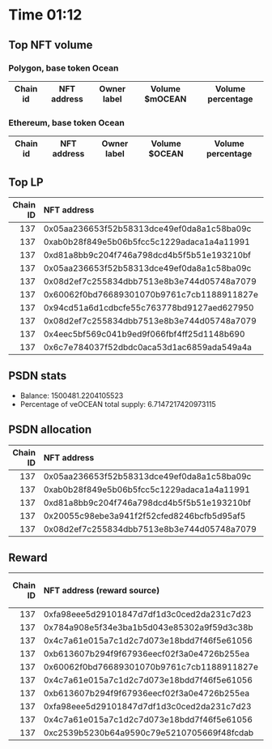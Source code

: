 # Time 01:12
## Top NFT volume
### Polygon, base token Ocean
| Chain id   | NFT address   | Owner label   | Volume $mOCEAN   | Volume percentage   |
|------------|---------------|---------------|------------------|---------------------|

### Ethereum, base token Ocean
| Chain id   | NFT address   | Owner label   | Volume $OCEAN   | Volume percentage   |
|------------|---------------|---------------|-----------------|---------------------|

## Top LP
|   Chain ID | NFT address                                | LP address   |   Allocation (veOCEAN) |   Percent of its balance | LP label   |
|-----------:|:-------------------------------------------|:-------------|-----------------------:|-------------------------:|:-----------|
|        137 | 0x05aa236653f52b58313dce49ef0da8a1c58ba09c | 0x8475b523   |               115642   |                0.07707   | psdn       |
|        137 | 0xab0b28f849e5b06b5fcc5c1229adaca1a4a11991 | 0x8475b523   |               115406   |                0.0769125 | psdn       |
|        137 | 0xd81a8bb9c204f746a798dcd4b5f5b51e193210bf | 0x8475b523   |               115406   |                0.0769125 | psdn       |
|        137 | 0x05aa236653f52b58313dce49ef0da8a1c58ba09c | 0xf062d1b3   |                92853.4 |                0.378     | wallet_8   |
|        137 | 0x08d2ef7c255834dbb7513e8b3e744d05748a7079 | 0xc2edf07f   |                90743.7 |                0.6       | unknown    |
|        137 | 0x60062f0bd76689301070b9761c7cb1188911827e | 0xf2f98a98   |                85030.3 |                0.2       | unknown    |
|        137 | 0x94cd51a6d1cdbcfe55c763778bd9127aed627950 | 0xf2f98a98   |                85030.3 |                0.2       | unknown    |
|        137 | 0x08d2ef7c255834dbb7513e8b3e744d05748a7079 | 0xf062d1b3   |                73693.2 |                0.3       | wallet_8   |
|        137 | 0x4eec5bf569c041b9ed9f066fbf4ff25d1148b690 | 0x7328eada   |                71729.4 |                0.33      | unknown    |
|        137 | 0x6c7e784037f52dbdc0aca53d1ac6859ada549a4a | 0x7328eada   |                71729.4 |                0.33      | unknown    |

## PSDN stats
- Balance: 1500481.2204105523
- Percentage of veOCEAN total supply: 6.7147217420973115
## PSDN allocation
|   Chain ID | NFT address                                |   Allocation (veOCEAN) |   Percent of its balance |
|-----------:|:-------------------------------------------|-----------------------:|-------------------------:|
|        137 | 0x05aa236653f52b58313dce49ef0da8a1c58ba09c |               115642   |                0.07707   |
|        137 | 0xab0b28f849e5b06b5fcc5c1229adaca1a4a11991 |               115406   |                0.0769125 |
|        137 | 0xd81a8bb9c204f746a798dcd4b5f5b51e193210bf |               115406   |                0.0769125 |
|        137 | 0x20055c98ebe3a941f2f52cfed8246bcfb5d95af5 |                60086.8 |                0.040045  |
|        137 | 0x08d2ef7c255834dbb7513e8b3e744d05748a7079 |                58293.7 |                0.03885   |

## Reward
|   Chain ID | NFT address (reward source)                | LP address   |   Reward amount (OCEAN) |   LP label |
|-----------:|:-------------------------------------------|:-------------|------------------------:|-----------:|
|        137 | 0xfa98eee5d29101847d7df1d3c0ced2da231c7d23 | 0x33b85a77   |               0.0723355 |        nan |
|        137 | 0x784a908e5f34e3ba1b5d043e85302a9f59d3c38b | 0x2891a448   |               0.0350872 |        nan |
|        137 | 0x4c7a61e015a7c1d2c7d073e18bdd7f46f5e61056 | 0x175437b0   |               0.0303804 |        nan |
|        137 | 0xb613607b294f9f67936eecf02f3a0e4726b255ea | 0x175437b0   |               0.0287083 |        nan |
|        137 | 0x60062f0bd76689301070b9761c7cb1188911827e | 0xf2f98a98   |               0.0259517 |        nan |
|        137 | 0x4c7a61e015a7c1d2c7d073e18bdd7f46f5e61056 | 0x5fc94366   |               0.0238652 |        nan |
|        137 | 0xb613607b294f9f67936eecf02f3a0e4726b255ea | 0x5fc94366   |               0.0225517 |        nan |
|        137 | 0xfa98eee5d29101847d7df1d3c0ced2da231c7d23 | 0x6f970790   |               0.0204809 |        nan |
|        137 | 0x4c7a61e015a7c1d2c7d073e18bdd7f46f5e61056 | 0x61b15998   |               0.0168785 |        nan |
|        137 | 0xc2539b5230b64a9590c79e5210705669f48fcdab | 0x175437b0   |               0.0163434 |        nan |
